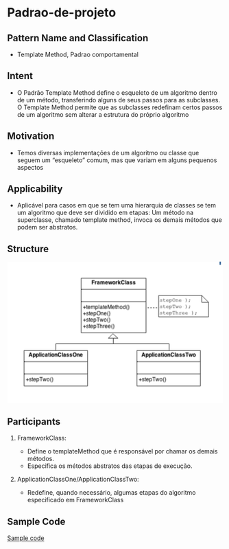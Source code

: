 # Padrao-de-projeto

## Pattern Name and Classification
- Template Method, Padrao comportamental

## Intent
- O Padrão Template Method define o esqueleto de um algoritmo dentro de um método, transferindo alguns de seus passos para as subclasses. O Template Method permite que as subclasses redefinam certos passos de um algoritmo sem alterar a estrutura do próprio algoritmo

## Motivation
- Temos diversas implementações de um algoritmo ou classe que seguem um “esqueleto” comum, mas que variam em alguns pequenos aspectos

## Applicability
- Aplicável para casos em que se tem uma hierarquia de classes se tem um algoritmo que deve ser dividido em etapas: Um método na superclasse, chamado template method, invoca os demais métodos que podem ser abstratos.

## Structure
![alt text](https://github.com/TakumaShimabukuro/Padrao-de-projeto/blob/master/images/StructureTemplateMethod.png)

## Participants

1. FrameworkClass:
   - Define o templateMethod que é responsável por chamar os demais métodos.
   - Especifica os métodos abstratos das etapas de execução.
   
2. ApplicationClassOne/ApplicationClassTwo:
   - Redefine, quando necessário, algumas etapas do algoritmo especificado em FrameworkClass


## Sample Code
[Sample code](https://github.com/TakumaShimabukuro)
